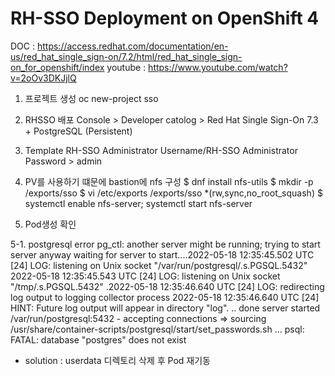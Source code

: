 # RH-SSO Deployment on OpenShift 4
DOC : https://access.redhat.com/documentation/en-us/red_hat_single_sign-on/7.2/html/red_hat_single_sign-on_for_openshift/index
youtube : https://www.youtube.com/watch?v=2oOv3DKJjlQ

1. 프로젝트 생성
oc new-project sso

2. RHSSO 배포
Console > Developer
catolog > Red Hat Single Sign-On 7.3 + PostgreSQL (Persistent)

3. Template
RH-SSO Administrator Username/RH-SSO Administrator Password > admin 

4. PV를 사용하기 떄문에 bastion에 nfs 구성
$ dnf install nfs-utils
$ mkdir -p /exports/sso
$ vi /etc/exports
/exports/sso *(rw,sync,no_root_squash)
$ systemctl enable nfs-server; systemctl start nfs-server

5. Pod생성 확인

5-1. postgresql error
pg_ctl: another server might be running; trying to start server anyway
waiting for server to start....2022-05-18 12:35:45.502 UTC [24] LOG:  listening on Unix socket "/var/run/postgresql/.s.PGSQL.5432"
2022-05-18 12:35:45.543 UTC [24] LOG:  listening on Unix socket "/tmp/.s.PGSQL.5432"
.2022-05-18 12:35:46.640 UTC [24] LOG:  redirecting log output to logging collector process
2022-05-18 12:35:46.640 UTC [24] HINT:  Future log output will appear in directory "log".
.. done
server started
/var/run/postgresql:5432 - accepting connections
=> sourcing /usr/share/container-scripts/postgresql/start/set_passwords.sh ...
psql: FATAL:  database "postgres" does not exist

- solution : userdata 디렉토리 삭제 후 Pod 재기동
